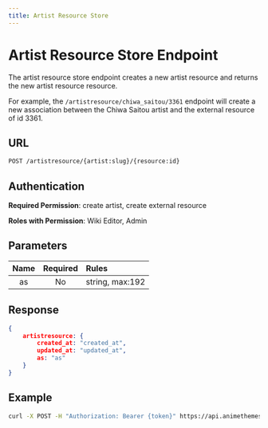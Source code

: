 ```yaml
---
title: Artist Resource Store
---
```


# Artist Resource Store Endpoint

The artist resource store endpoint creates a new artist resource and returns the new artist resource resource.

For example, the `/artistresource/chiwa_saitou/3361` endpoint will create a new association between the Chiwa Saitou artist and the external resource of id 3361.

## URL

```sh
POST /artistresource/{artist:slug}/{resource:id}
```

## Authentication

**Required Permission**: create artist, create external resource

**Roles with Permission**: Wiki Editor, Admin

## Parameters

| Name | Required | Rules           |
| :--: | :------: | :-------------- |
| as   | No       | string, max:192 |

## Response

```json
{
    artistresource: {
        created_at: "created_at",
        updated_at: "updated_at",
        as: "as"
    }
}
```

## Example

```bash
curl -X POST -H "Authorization: Bearer {token}" https://api.animethemes.moe/artistresource/chiwa_saitou/3361
```
